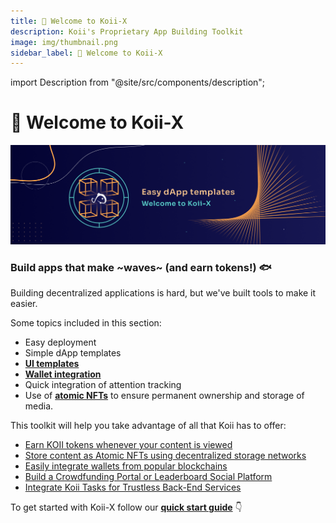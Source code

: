 ```yaml
---
title: 👋 Welcome to Koii-X
description: Koii's Proprietary App Building Toolkit
image: img/thumbnail.png
sidebar_label: 👋 Welcome to Koii-X
---
```


import Description from "@site/src/components/description";

# 👋 Welcome to Koii-X

![Banner](../img/Welcome_to_Koii-X.png)

<Description
  text="Koii's Proprietary App Building Toolkit"
/>

### Build apps that make \~waves\~ (and earn tokens!) :fish:&#x20;

Building decentralized applications is hard, but we've built tools to make it easier.

Some topics included in this section:

- Easy deployment
- Simple dApp templates
- [**UI templates** ](/develop/build-dapps-with-koii/template-library/ui-template-layout/)
- [**Wallet integration**](/develop/build-dapps-with-koii/integrating-wallets/)
- Quick integration of attention tracking
- Use of [**atomic NFTs**](/develop/build-dapps-with-koii/using-nfts-as-content/create-nfts) to ensure permanent ownership and storage of media.&#x20;

This toolkit will help you take advantage of all that Koii has to offer:

- [Earn KOII tokens whenever your content is viewed](/concepts/earning-koii/proof-of-real-traffic/attention-mining)
- [Store content as Atomic NFTs using decentralized storage networks](/develop/build-dapps-with-koii/using-nfts-as-content/)
- [Easily integrate wallets from popular blockchains](/develop/build-dapps-with-koii/integrating-wallets/finnie-wallet)
- [Build a Crowdfunding Portal or Leaderboard Social Platform](/develop/build-dapps-with-koii/template-library/)
- [Integrate Koii Tasks for Trustless Back-End Services ](/develop/koii-task-101/what-are-tasks/)

To get started with Koii-X follow our [**quick start guide**](./quick-start) 👇

